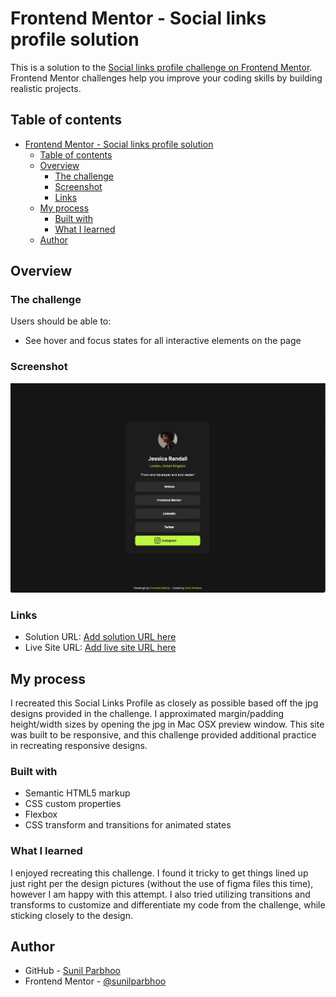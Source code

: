 # Frontend Mentor - Social links profile solution

This is a solution to the [Social links profile challenge on Frontend Mentor](https://www.frontendmentor.io/challenges/social-links-profile-UG32l9m6dQ). Frontend Mentor challenges help you improve your coding skills by building realistic projects.

## Table of contents

- [Frontend Mentor - Social links profile solution](#frontend-mentor---social-links-profile-solution)
  - [Table of contents](#table-of-contents)
  - [Overview](#overview)
    - [The challenge](#the-challenge)
    - [Screenshot](#screenshot)
    - [Links](#links)
  - [My process](#my-process)
    - [Built with](#built-with)
    - [What I learned](#what-i-learned)
  - [Author](#author)

## Overview

### The challenge

Users should be able to:

- See hover and focus states for all interactive elements on the page

### Screenshot

![](./images/Screenshot.png)

### Links

- Solution URL: [Add solution URL here](https://your-solution-url.com)
- Live Site URL: [Add live site URL here](https://your-live-site-url.com)

## My process

I recreated this Social Links Profile as closely as possible based off the jpg designs provided in the challenge. I approximated margin/padding height/width sizes by opening the jpg in Mac OSX preview window. This site was built to be responsive, and this challenge provided additional practice in recreating responsive designs.

### Built with

- Semantic HTML5 markup
- CSS custom properties
- Flexbox
- CSS transform and transitions for animated states

### What I learned

I enjoyed recreating this challenge. I found it tricky to get things lined up just right per the design pictures (without the use of figma files this time), however I am happy with this attempt. I also tried utilizing transitions and transforms to customize and differentiate my code from the challenge, while sticking closely to the design.

## Author

- GitHub - [Sunil Parbhoo](https://www.your-site.com)
- Frontend Mentor - [@sunilparbhoo](https://www.frontendmentor.io/profile/sunilparbhoo)
